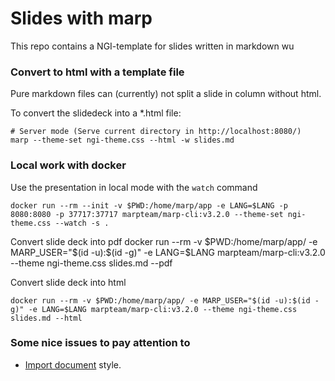 # Slides with marp 
This repo contains a NGI-template for slides written in markdown wu


### Convert to html with a template file
Pure markdown files can (currently) not split a slide in column without html. 

To convert the slidedeck into a *.html file: 

    # Server mode (Serve current directory in http://localhost:8080/)
    marp --theme-set ngi-theme.css --html -w slides.md


### Local work with docker
Use the presentation in local mode with the `watch` command 

    docker run --rm --init -v $PWD:/home/marp/app -e LANG=$LANG -p 8080:8080 -p 37717:37717 marpteam/marp-cli:v3.2.0 --theme-set ngi-theme.css --watch -s .

Convert slide deck into pdf 
     docker run --rm -v $PWD:/home/marp/app/ -e MARP_USER="$(id -u):$(id -g)" -e LANG=$LANG marpteam/marp-cli:v3.2.0 --theme ngi-theme.css slides.md --pdf

Convert slide deck into html 

    docker run --rm -v $PWD:/home/marp/app/ -e MARP_USER="$(id -u):$(id -g)" -e LANG=$LANG marpteam/marp-cli:v3.2.0 --theme ngi-theme.css slides.md --html



### Some nice issues to pay attention to 

- [Import document](https://github.com/marp-team/marpit/issues/135) style. 



